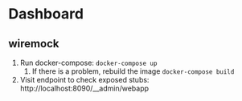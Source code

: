 # Dashboard

## wiremock

1. Run docker-compose: `docker-compose up`
    1. If there is a problem, rebuild the image `docker-compose build`
2. Visit endpoint to check exposed stubs: http://localhost:8090/__admin/webapp
